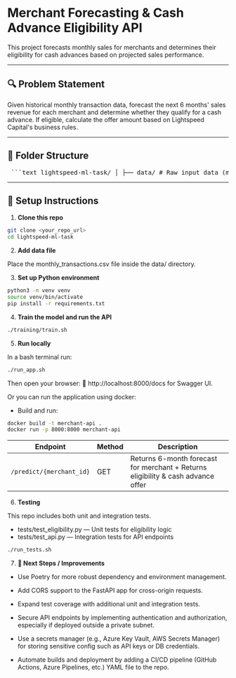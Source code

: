 # Merchant Forecasting & Cash Advance Eligibility API

This project forecasts monthly sales for merchants and determines their eligibility for cash advances based on projected sales performance.

---

## 🔍 Problem Statement

Given historical monthly transaction data, forecast the next 6 months' sales revenue for each merchant and determine whether they qualify for a cash advance. If eligible, calculate the offer amount based on Lightspeed Capital's business rules.

---

## 📁 Folder Structure

<pre lang="text"> ```text lightspeed-ml-task/ │ ├── data/ # Raw input data (monthly_transactions.csv) ├── src/ # Core source code (API, ML pipeline, utilities) │ ├── forecast.py # Forecasting logic and models │ ├── utils/ # Helper functions (e.g., preprocessing) │ ├── models/ # Trained model artifacts │ ├── eligibility.py # Eligibility logic │ ├── pipeline.py # Orchestration of forecasting + eligibility │ └── main.py # FastAPI app entrypoint ├── tests/ # Unit and integration tests ├── Dockerfile # Container setup ├── requirements.txt # Python dependencies ├── run_tests.sh # Script to run unit/integration tests └── README.md # This file ``` </pre>


---

## 🧪 Setup Instructions

1. **Clone this repo**

```bash
git clone <your_repo_url>
cd lightspeed-ml-task
```

2. **Add data file**

Place the monthly_transactions.csv file inside the data/ directory.


3. **Set up Python environment**

```bash
python3 -m venv venv
source venv/bin/activate
pip install -r requirements.txt
```

4. **Train the model and run the API**

```bash
./training/train.sh
```

5. **Run locally**

In a bash terminal run: 
```bash
./run_app.sh
```
Then open your browser:
📍 http://localhost:8000/docs for Swagger UI.


Or you can run the application using docker:
- Build and run:

```bash
docker build -t merchant-api .
docker run -p 8000:8000 merchant-api
```


| Endpoint         | Method | Description                              |
| ---------------- | ------ | ---------------------------------------- |
| `/predict/{merchant_id}` | GET    | Returns 6-month forecast for merchant + Returns eligibility & cash advance offer


6. **Testing**

This repo includes both unit and integration tests.

- tests/test_eligibility.py — Unit tests for eligibility logic
- tests/test_api.py — Integration tests for API endpoints

```bash
./run_tests.sh
```

7. **🚀 Next Steps / Improvements**
- Use Poetry for more robust dependency and environment management.

- Add CORS support to the FastAPI app for cross-origin requests.

- Expand test coverage with additional unit and integration tests.

- Secure API endpoints by implementing authentication and authorization, especially if deployed outside a private subnet.

- Use a secrets manager (e.g., Azure Key Vault, AWS Secrets Manager) for storing sensitive config such as API keys or DB credentials.

- Automate builds and deployment by adding a CI/CD pipeline (GitHub Actions, Azure Pipelines, etc.) YAML file to the repo.

